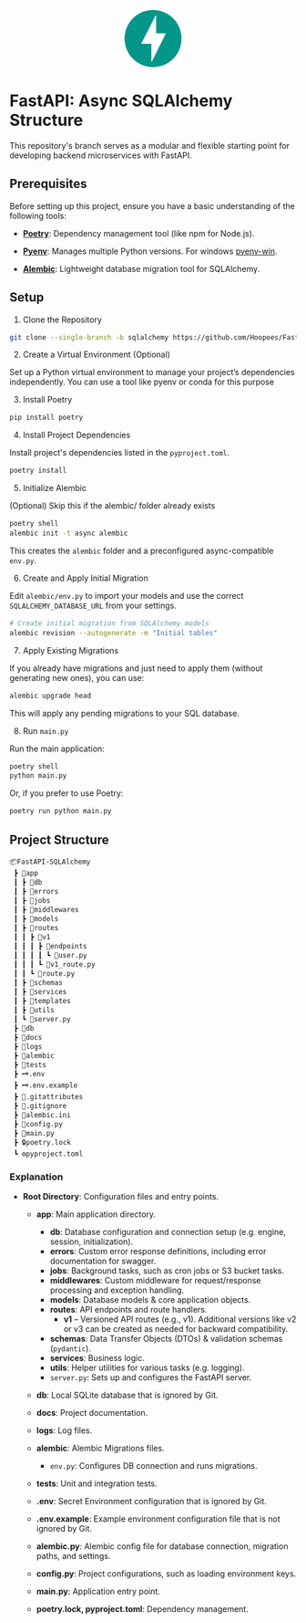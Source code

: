 <p align="center" width="100%">
  <img src="docs/fastapi.svg" alt="fastapi-logo" width="100">
</p>

# FastAPI: Async SQLAlchemy Structure

This repository's branch serves as a modular and flexible starting point for developing backend microservices with FastAPI.

## Prerequisites

Before setting up this project, ensure you have a basic understanding of the following tools:

- **[Poetry](https://python-poetry.org)**: Dependency management tool (like npm for Node.js).

- **[Pyenv](https://github.com/pyenv/pyenv)**: Manages multiple Python versions. For windows [pyenv-win](https://github.com/pyenv-win/pyenv-win).

- **[Alembic](https://alembic.sqlalchemy.org)**: Lightweight database migration tool for SQLAlchemy.


## Setup

1. Clone the Repository

```bash
git clone --single-branch -b sqlalchemy https://github.com/Hoopoes/FastStart.git
```

2. Create a Virtual Environment (Optional)

Set up a Python virtual environment to manage your project’s dependencies independently. You can use a tool like pyenv or conda for this purpose

3. Install Poetry

```bash
pip install poetry
```

4. Install Project Dependencies

Install project's dependencies listed in the `pyproject.toml`.

```bash
poetry install
```

5. Initialize Alembic

(Optional) Skip this if the alembic/ folder already exists

```bash
poetry shell
alembic init -t async alembic
```
This creates the `alembic` folder and a preconfigured async-compatible `env.py`.


6. Create and Apply Initial Migration

Edit `alembic/env.py` to import your models and use the correct `SQLALCHEMY_DATABASE_URL` from your settings.

```bash
# Create initial migration from SQLAlchemy models
alembic revision --autogenerate -m "Initial tables"
```


7. Apply Existing Migrations

If you already have migrations and just need to apply them (without generating new ones), you can use:
```bash
alembic upgrade head
```
This will apply any pending migrations to your SQL database.


8. Run `main.py`

Run the main application:

```bash
poetry shell
python main.py
```

Or, if you prefer to use Poetry:

```bash
poetry run python main.py
```


## Project Structure

```
📦FastAPI-SQLAlchemy
 ┣ 📂app
 ┃ ┣ 📂db
 ┃ ┣ 📂errors
 ┃ ┣ 📂jobs
 ┃ ┣ 📂middlewares
 ┃ ┣ 📂models
 ┃ ┣ 📂routes
 ┃ ┃ ┣ 📂v1
 ┃ ┃ ┃ ┣ 📂endpoints
 ┃ ┃ ┃ ┃ ┗ 🐍user.py
 ┃ ┃ ┃ ┗ 🐍v1_route.py
 ┃ ┃ ┗ 🐍route.py
 ┃ ┣ 📂schemas
 ┃ ┣ 📂services
 ┃ ┣ 📂templates
 ┃ ┣ 📂utils
 ┃ ┗ 🐍server.py
 ┣ 📂db
 ┣ 📂docs
 ┣ 📂logs
 ┣ 📂alembic
 ┣ 📂tests
 ┣ 🗝️.env
 ┣ 🗝️.env.example
 ┣ 📜.gitattributes
 ┣ 📜.gitignore
 ┣ 📜alembic.ini
 ┣ 🐍config.py
 ┣ 🐍main.py
 ┣ 🔒poetry.lock
 ┗ ⚙️pyproject.toml
```

### Explanation

- **Root Directory**: Configuration files and entry points.
  
  - **app**: Main application directory.
    - **db**: Database configuration and connection setup (e.g. engine, session, initialization).
    - **errors**: Custom error response definitions, including error documentation for swagger.
    - **jobs**: Background tasks, such as cron jobs or S3 bucket tasks.
    - **middlewares**: Custom middleware for request/response processing and exception handling.
    - **models**: Database models & core application objects.
    - **routes**: API endpoints and route handlers.
      - **v1** – Versioned API routes (e.g., v1). Additional versions like v2 or v3 can be created as needed for backward compatibility.
    - **schemas**: Data Transfer Objects (DTOs) & validation schemas (`pydantic`).
    - **services**: Business logic.
    - **utils**: Helper utilities for various tasks (e.g. logging).
    - `server.py`: Sets up and configures the FastAPI server.
  
  - **db**: Local SQLite database that is ignored by Git.
  
  - **docs**: Project documentation.

  - **logs**: Log files.

  - **alembic**: Alembic Migrations files.
    - `env.py`: Configures DB connection and runs migrations.

  - **tests**: Unit and integration tests.

  - **.env**: Secret Environment configuration that is ignored by Git.

  - **.env.example**: Example environment configuration file that is not ignored by Git.

  - **alembic.py**: Alembic config file for database connection, migration paths, and settings.

  - **config.py**: Project configurations, such as loading environment keys.

  - **main.py**: Application entry point.

  - **poetry.lock, pyproject.toml**: Dependency management.